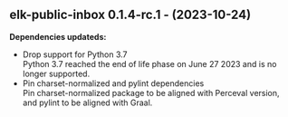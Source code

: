 ## elk-public-inbox 0.1.4-rc.1 - (2023-10-24)

**Dependencies updateds:**

 * Drop support for Python 3.7\
   Python 3.7 reached the end of life phase on June 27 2023 and is no
   longer supported.
 * Pin charset-normalized and pylint dependencies\
   Pin charset-normalized package to be aligned with Perceval version,
   and pylint to be aligned with Graal.

